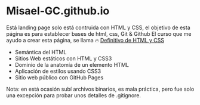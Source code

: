 # Misael-GC.github.io
Está landing page solo está contruida con HTML y CSS, el objetivo de esta página es para establecer bases de html, css, Git & Github 
El curso que me ayudo a crear esta página, se llama 🔥 [Definitivo de HTML y CSS](https://platzi.com/cursos/html-css/ "Definitivo de HTML y CSS")

 - Semántica del HTML
 - Sitios Web estáticos con HTML y CSS3
 - Dominio de la anatomía de un elemento HTML
 - Aplicación de estilos usando CSS3
 - Sitio web público con GitHub Pages
 
Nota: en está ocasión subí archivos binarios, es mala práctica, pero fue solo una excepción para probar unos detalles de .gitignore.
